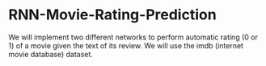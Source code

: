 # RNN-Movie-Rating-Prediction
We will implement two different networks to perform automatic rating (0 or 1) of a movie given the text of its review. We will use the imdb (internet movie database) dataset.

